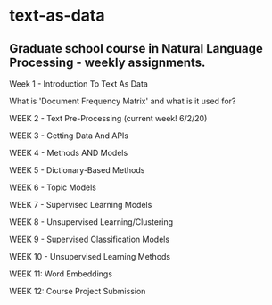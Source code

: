 # text-as-data
## Graduate school course in Natural Language Processing - weekly assignments.

Week 1 - Introduction To Text As Data

What is 'Document Frequency Matrix' and what is it used for? 

WEEK 2 - Text Pre-Processing (current week! 6/2/20)

WEEK 3 - Getting Data And APIs

WEEK 4 - Methods AND Models

WEEK 5 - Dictionary-Based Methods

WEEK 6 - Topic Models

WEEK 7 - Supervised Learning Models

WEEK 8 - Unsupervised Learning/Clustering

WEEK 9 - Supervised Classification Models

WEEK 10 - Unsupervised Learning Methods

WEEK 11: Word Embeddings

WEEK 12: Course Project Submission
